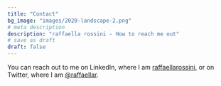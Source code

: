 ```yaml
---
title: "Contact"
bg_image: "images/2020-landscape-2.png"
# meta description
description: "raffaella rossini - How to reach me out"
# save as draft
draft: false
---
```


You can reach out to me on LinkedIn, where I am [raffaellarossini](https://www.linkedin.com/in/raffaellarossini/), or on Twitter, where I am [@raffaellar](https://twitter.com/raffaellar).
